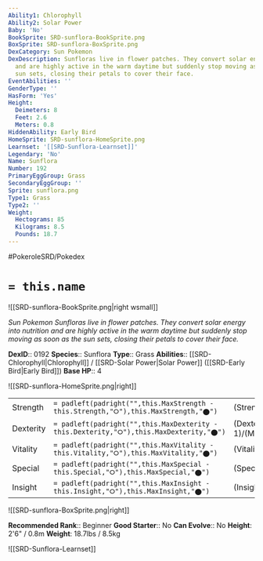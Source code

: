 ```yaml
---
Ability1: Chlorophyll
Ability2: Solar Power
Baby: 'No'
BookSprite: SRD-sunflora-BookSprite.png
BoxSprite: SRD-sunflora-BoxSprite.png
DexCategory: Sun Pokemon
DexDescription: Sunfloras live in flower patches. They convert solar energy into nutrition
  and are highly active in the warm daytime but suddenly stop moving as soon as the
  sun sets, closing their petals to cover their face.
EventAbilities: ''
GenderType: ''
HasForm: 'Yes'
Height:
  Deimeters: 8
  Feet: 2.6
  Meters: 0.8
HiddenAbility: Early Bird
HomeSprite: SRD-sunflora-HomeSprite.png
Learnset: '[[SRD-Sunflora-Learnset]]'
Legendary: 'No'
Name: Sunflora
Number: 192
PrimaryEggGroup: Grass
SecondaryEggGroup: ''
Sprite: sunflora.png
Type1: Grass
Type2: ''
Weight:
  Hectograms: 85
  Kilograms: 8.5
  Pounds: 18.7
---
```


#PokeroleSRD/Pokedex

# `= this.name`

![[SRD-sunflora-BookSprite.png|right wsmall]]

*Sun Pokemon*
*Sunfloras live in flower patches. They convert solar energy into nutrition and are highly active in the warm daytime but suddenly stop moving as soon as the sun sets, closing their petals to cover their face.*

**DexID**:: 0192
**Species**:: Sunflora
**Type**:: Grass
**Abilities**:: [[SRD-Chlorophyll|Chlorophyll]] / [[SRD-Solar Power|Solar Power]] ([[SRD-Early Bird|Early Bird]])
**Base HP**:: 4

![[SRD-sunflora-HomeSprite.png|right]]

|           |                                                                                        |                                          |
| --------- | -------------------------------------------------------------------------------------- | ---------------------------------------- |
| Strength  | `= padleft(padright("",this.MaxStrength - this.Strength,"⭘"),this.MaxStrength,"⬤")`    | (Strength::2)/(MaxStrength::5)   |
| Dexterity | `= padleft(padright("",this.MaxDexterity - this.Dexterity,"⭘"),this.MaxDexterity,"⬤")` | (Dexterity:: 1)/(MaxDexterity::3) |
| Vitality  | `= padleft(padright("",this.MaxVitality - this.Vitality,"⭘"),this.MaxVitality,"⬤")`    | (Vitality::2)/(MaxVitality::4)   |
| Special   | `= padleft(padright("",this.MaxSpecial - this.Special,"⭘"),this.MaxSpecial,"⬤")`       | (Special::3)/(MaxSpecial::6)     |
| Insight   | `= padleft(padright("",this.MaxInsight - this.Insight,"⭘"),this.MaxInsight,"⬤")`       | (Insight::2)/(MaxInsight::5)     |

![[SRD-sunflora-BoxSprite.png|right]]

**Recommended Rank**:: Beginner
**Good Starter**:: No
**Can Evolve**:: No
**Height**: 2'6" / 0.8m
**Weight**: 18.7lbs / 8.5kg

![[SRD-Sunflora-Learnset]]